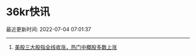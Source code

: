 # 36kr快讯

最近更新时间: 2022-07-04 07:01:37

--- 
1. [美股三大股指全线收涨，热门中概股多数上涨](https://36kr.com/newsflashes/1812352907069058) 
